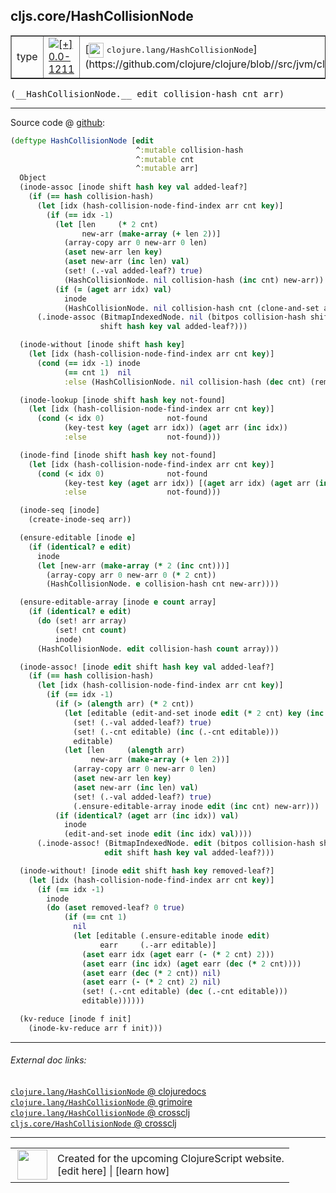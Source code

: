 ## cljs.core/HashCollisionNode



 <table border="1">
<tr>
<td>type</td>
<td><a href="https://github.com/cljsinfo/cljs-api-docs/tree/0.0-1211"><img valign="middle" alt="[+] 0.0-1211" title="Added in 0.0-1211" src="https://img.shields.io/badge/+-0.0--1211-lightgrey.svg"></a> </td>
<td>
[<img height="24px" valign="middle" src="http://i.imgur.com/1GjPKvB.png"> <samp>clojure.lang/HashCollisionNode</samp>](https://github.com/clojure/clojure/blob//src/jvm/clojure/lang/PersistentHashmap.java)
</td>
</tr>
</table>


 <samp>
(__HashCollisionNode.__ edit collision-hash cnt arr)<br>
</samp>

---







Source code @ [github](https://github.com/clojure/clojurescript/blob/r2301/src/cljs/cljs/core.cljs#L5606-L5702):

```clj
(deftype HashCollisionNode [edit
                            ^:mutable collision-hash
                            ^:mutable cnt
                            ^:mutable arr]
  Object
  (inode-assoc [inode shift hash key val added-leaf?]
    (if (== hash collision-hash)
      (let [idx (hash-collision-node-find-index arr cnt key)]
        (if (== idx -1)
          (let [len     (* 2 cnt)
                new-arr (make-array (+ len 2))]
            (array-copy arr 0 new-arr 0 len)
            (aset new-arr len key)
            (aset new-arr (inc len) val)
            (set! (.-val added-leaf?) true)
            (HashCollisionNode. nil collision-hash (inc cnt) new-arr))
          (if (= (aget arr idx) val)
            inode
            (HashCollisionNode. nil collision-hash cnt (clone-and-set arr (inc idx) val)))))
      (.inode-assoc (BitmapIndexedNode. nil (bitpos collision-hash shift) (array nil inode))
                    shift hash key val added-leaf?)))

  (inode-without [inode shift hash key]
    (let [idx (hash-collision-node-find-index arr cnt key)]
      (cond (== idx -1) inode
            (== cnt 1)  nil
            :else (HashCollisionNode. nil collision-hash (dec cnt) (remove-pair arr (quot idx 2))))))

  (inode-lookup [inode shift hash key not-found]
    (let [idx (hash-collision-node-find-index arr cnt key)]
      (cond (< idx 0)              not-found
            (key-test key (aget arr idx)) (aget arr (inc idx))
            :else                  not-found)))

  (inode-find [inode shift hash key not-found]
    (let [idx (hash-collision-node-find-index arr cnt key)]
      (cond (< idx 0)              not-found
            (key-test key (aget arr idx)) [(aget arr idx) (aget arr (inc idx))]
            :else                  not-found)))

  (inode-seq [inode]
    (create-inode-seq arr))

  (ensure-editable [inode e]
    (if (identical? e edit)
      inode
      (let [new-arr (make-array (* 2 (inc cnt)))]
        (array-copy arr 0 new-arr 0 (* 2 cnt))
        (HashCollisionNode. e collision-hash cnt new-arr))))

  (ensure-editable-array [inode e count array]
    (if (identical? e edit)
      (do (set! arr array)
          (set! cnt count)
          inode)
      (HashCollisionNode. edit collision-hash count array)))

  (inode-assoc! [inode edit shift hash key val added-leaf?]
    (if (== hash collision-hash)
      (let [idx (hash-collision-node-find-index arr cnt key)]
        (if (== idx -1)
          (if (> (alength arr) (* 2 cnt))
            (let [editable (edit-and-set inode edit (* 2 cnt) key (inc (* 2 cnt)) val)]
              (set! (.-val added-leaf?) true)
              (set! (.-cnt editable) (inc (.-cnt editable)))
              editable)
            (let [len     (alength arr)
                  new-arr (make-array (+ len 2))]
              (array-copy arr 0 new-arr 0 len)
              (aset new-arr len key)
              (aset new-arr (inc len) val)
              (set! (.-val added-leaf?) true)
              (.ensure-editable-array inode edit (inc cnt) new-arr)))
          (if (identical? (aget arr (inc idx)) val)
            inode
            (edit-and-set inode edit (inc idx) val))))
      (.inode-assoc! (BitmapIndexedNode. edit (bitpos collision-hash shift) (array nil inode nil nil))
                     edit shift hash key val added-leaf?)))

  (inode-without! [inode edit shift hash key removed-leaf?]
    (let [idx (hash-collision-node-find-index arr cnt key)]
      (if (== idx -1)
        inode
        (do (aset removed-leaf? 0 true)
            (if (== cnt 1)
              nil
              (let [editable (.ensure-editable inode edit)
                    earr     (.-arr editable)]
                (aset earr idx (aget earr (- (* 2 cnt) 2)))
                (aset earr (inc idx) (aget earr (dec (* 2 cnt))))
                (aset earr (dec (* 2 cnt)) nil)
                (aset earr (- (* 2 cnt) 2) nil)
                (set! (.-cnt editable) (dec (.-cnt editable)))
                editable))))))

  (kv-reduce [inode f init]
    (inode-kv-reduce arr f init)))
```

<!--
Repo - tag - source tree - lines:

 <pre>
clojurescript @ r2301
└── src
    └── cljs
        └── cljs
            └── <ins>[core.cljs:5606-5702](https://github.com/clojure/clojurescript/blob/r2301/src/cljs/cljs/core.cljs#L5606-L5702)</ins>
</pre>

-->

---



###### External doc links:

[`clojure.lang/HashCollisionNode` @ clojuredocs](http://clojuredocs.org/clojure.lang/HashCollisionNode)<br>
[`clojure.lang/HashCollisionNode` @ grimoire](http://conj.io/store/v1/org.clojure/clojure/1.7.0-beta3/clj/clojure.lang/HashCollisionNode/)<br>
[`clojure.lang/HashCollisionNode` @ crossclj](http://crossclj.info/fun/clojure.lang/HashCollisionNode.html)<br>
[`cljs.core/HashCollisionNode` @ crossclj](http://crossclj.info/fun/cljs.core.cljs/HashCollisionNode.html)<br>

---

 <table>
<tr><td>
<img valign="middle" align="right" width="48px" src="http://i.imgur.com/Hi20huC.png">
</td><td>
Created for the upcoming ClojureScript website.<br>
[edit here] | [learn how]
</td></tr></table>

[edit here]:https://github.com/cljsinfo/cljs-api-docs/blob/master/cljsdoc/cljs.core_HashCollisionNode.cljsdoc
[learn how]:https://github.com/cljsinfo/cljs-api-docs/wiki/cljsdoc-files

<!--

This information was too distracting to show to readers, but I'll leave it
commented here since it is helpful to:

- pretty-print the data used to generate this document
- and show how to retrieve that data



The API data for this symbol:

```clj
{:ns "cljs.core",
 :name "HashCollisionNode",
 :signature ["[edit collision-hash cnt arr]"],
 :history [["+" "0.0-1211"]],
 :type "type",
 :full-name-encode "cljs.core_HashCollisionNode",
 :source {:code "(deftype HashCollisionNode [edit\n                            ^:mutable collision-hash\n                            ^:mutable cnt\n                            ^:mutable arr]\n  Object\n  (inode-assoc [inode shift hash key val added-leaf?]\n    (if (== hash collision-hash)\n      (let [idx (hash-collision-node-find-index arr cnt key)]\n        (if (== idx -1)\n          (let [len     (* 2 cnt)\n                new-arr (make-array (+ len 2))]\n            (array-copy arr 0 new-arr 0 len)\n            (aset new-arr len key)\n            (aset new-arr (inc len) val)\n            (set! (.-val added-leaf?) true)\n            (HashCollisionNode. nil collision-hash (inc cnt) new-arr))\n          (if (= (aget arr idx) val)\n            inode\n            (HashCollisionNode. nil collision-hash cnt (clone-and-set arr (inc idx) val)))))\n      (.inode-assoc (BitmapIndexedNode. nil (bitpos collision-hash shift) (array nil inode))\n                    shift hash key val added-leaf?)))\n\n  (inode-without [inode shift hash key]\n    (let [idx (hash-collision-node-find-index arr cnt key)]\n      (cond (== idx -1) inode\n            (== cnt 1)  nil\n            :else (HashCollisionNode. nil collision-hash (dec cnt) (remove-pair arr (quot idx 2))))))\n\n  (inode-lookup [inode shift hash key not-found]\n    (let [idx (hash-collision-node-find-index arr cnt key)]\n      (cond (< idx 0)              not-found\n            (key-test key (aget arr idx)) (aget arr (inc idx))\n            :else                  not-found)))\n\n  (inode-find [inode shift hash key not-found]\n    (let [idx (hash-collision-node-find-index arr cnt key)]\n      (cond (< idx 0)              not-found\n            (key-test key (aget arr idx)) [(aget arr idx) (aget arr (inc idx))]\n            :else                  not-found)))\n\n  (inode-seq [inode]\n    (create-inode-seq arr))\n\n  (ensure-editable [inode e]\n    (if (identical? e edit)\n      inode\n      (let [new-arr (make-array (* 2 (inc cnt)))]\n        (array-copy arr 0 new-arr 0 (* 2 cnt))\n        (HashCollisionNode. e collision-hash cnt new-arr))))\n\n  (ensure-editable-array [inode e count array]\n    (if (identical? e edit)\n      (do (set! arr array)\n          (set! cnt count)\n          inode)\n      (HashCollisionNode. edit collision-hash count array)))\n\n  (inode-assoc! [inode edit shift hash key val added-leaf?]\n    (if (== hash collision-hash)\n      (let [idx (hash-collision-node-find-index arr cnt key)]\n        (if (== idx -1)\n          (if (> (alength arr) (* 2 cnt))\n            (let [editable (edit-and-set inode edit (* 2 cnt) key (inc (* 2 cnt)) val)]\n              (set! (.-val added-leaf?) true)\n              (set! (.-cnt editable) (inc (.-cnt editable)))\n              editable)\n            (let [len     (alength arr)\n                  new-arr (make-array (+ len 2))]\n              (array-copy arr 0 new-arr 0 len)\n              (aset new-arr len key)\n              (aset new-arr (inc len) val)\n              (set! (.-val added-leaf?) true)\n              (.ensure-editable-array inode edit (inc cnt) new-arr)))\n          (if (identical? (aget arr (inc idx)) val)\n            inode\n            (edit-and-set inode edit (inc idx) val))))\n      (.inode-assoc! (BitmapIndexedNode. edit (bitpos collision-hash shift) (array nil inode nil nil))\n                     edit shift hash key val added-leaf?)))\n\n  (inode-without! [inode edit shift hash key removed-leaf?]\n    (let [idx (hash-collision-node-find-index arr cnt key)]\n      (if (== idx -1)\n        inode\n        (do (aset removed-leaf? 0 true)\n            (if (== cnt 1)\n              nil\n              (let [editable (.ensure-editable inode edit)\n                    earr     (.-arr editable)]\n                (aset earr idx (aget earr (- (* 2 cnt) 2)))\n                (aset earr (inc idx) (aget earr (dec (* 2 cnt))))\n                (aset earr (dec (* 2 cnt)) nil)\n                (aset earr (- (* 2 cnt) 2) nil)\n                (set! (.-cnt editable) (dec (.-cnt editable)))\n                editable))))))\n\n  (kv-reduce [inode f init]\n    (inode-kv-reduce arr f init)))",
          :title "Source code",
          :repo "clojurescript",
          :tag "r2301",
          :filename "src/cljs/cljs/core.cljs",
          :lines [5606 5702]},
 :full-name "cljs.core/HashCollisionNode",
 :clj-symbol "clojure.lang/HashCollisionNode"}

```

Retrieve the API data for this symbol:

```clj
;; from Clojure REPL
(require '[clojure.edn :as edn])
(-> (slurp "https://raw.githubusercontent.com/cljsinfo/cljs-api-docs/catalog/cljs-api.edn")
    (edn/read-string)
    (get-in [:symbols "cljs.core/HashCollisionNode"]))
```

-->
